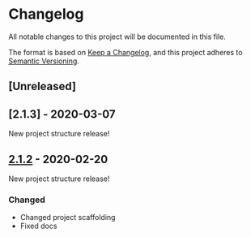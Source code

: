# Changelog
All notable changes to this project will be documented in this file.

The format is based on [Keep a Changelog](https://keepachangelog.com/en/1.0.0/),
and this project adheres to [Semantic Versioning](https://semver.org/spec/v2.0.0.html).

## [Unreleased]

## [2.1.3] - 2020-03-07
New project structure release!

## [2.1.2] - 2020-02-20
New project structure release!

### Changed
- Changed project scaffolding
- Fixed docs

[2.1.2]: https://github.com/lefthandedgoat/canopy/releases/tag/v2.1.2